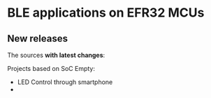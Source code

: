 # BLE applications on EFR32 MCUs

## New releases
The sources **with latest changes**:

Projects based on SoC Empty:
- LED Control through smartphone
- 
